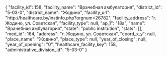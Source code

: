 {
    "facility_id": 158,
    "facility_name": "Врачебная амбулатория",
    "district_id": "5-03-0",
    "district_name": "Жодино",
    "facility_url": "http:\/\/healthcare.by\/instinfo.php?orgnum=26782",
    "facility_address": "г. Жодино, ул. Советская",
    "facility_type": null,
    "ap_1": "18а",
    "name": "Врачебная амбулатория",
    "state": "public institution",
    "stats": [],
    "med_id": 164,
    "address": "г. Жодино, ул. Советская",
    "coord_x_y": null,
    "place_name": "Жодино",
    "place_type": null,
    "year_of_closing": null,
    "year_of_opening": "0",
    "healthcare_facility_key": 158,
    "administrative_division_id": "5-03-0"
}